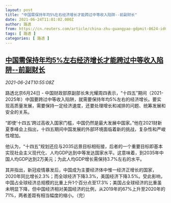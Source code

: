 ```yaml
---
layout: post
title: "中国需保持年均5%左右经济增长才能跨过中等收入陷阱--前副财长"
date: 2021-06-24T11:01:02.000Z
author: 路透
from: https://cn.reuters.com/article/china-zhu-guangyao-gdpmit-0624-idCNKCS2E016Z
tags: [ 路透 ]
categories: [ 路透 ]
---
```

<!--1624532462000-->
[中国需保持年均5%左右经济增长才能跨过中等收入陷阱--前副财长](https://cn.reuters.com/article/china-zhu-guangyao-gdpmit-0624-idCNKCS2E016Z)
------

<div>
<div><i>2021-06-24T10:55:08Z</i></div><p>路透北京6月24日 - 中国财政部原副部长朱光耀周四表示，“十四五”期间（2021-2025年）中国要跨过中等收入陷阱，就需要保持年均5%左右的经济增长。要实现高质量发展，需要保持一定经济速度，还要处理增长和减排的问题、统筹发展和安全的关系。</p><p>“即使‘十四五’跨过高收入国家门槛，中国仍然是最大发展中国家。”他在2021财新夏季峰会上指出，十四五期间中国发展的外部环境面临着新的挑战，复杂性和严峻性增加。</p><p>他认为，“十四五”规划还应与2035远景目标相衔接，后者的一个重要目标即基本实现社会主义现代化、人均GDP达到中等发达国家水平。这意味着，到2035年中国人均GDP达到2万美元；为此人均GDP增长需保持3.7%左右的水平。</p><p>其并指出，新冠疫情暴发后，中国成为主要经济体中惟一经济正增长的国家，2020年同比增长2.3%；而全球经济下降3.3%，美国经济下降3.5%。受此影响，中国占全球经济总规模的比重上升1个百分点至17.3%；美国占全球经济的比重虽未明显下降，但中国经济相对美国经济的比例，从2019年的67%上升至2020年的71%，两者差距有相当幅度的缩小。（完）</p>
</div>
